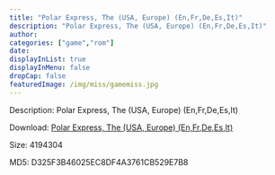 ```yaml
---
title: "Polar Express, The (USA, Europe) (En,Fr,De,Es,It)"
description: "Polar Express, The (USA, Europe) (En,Fr,De,Es,It)"
author: 
categories: ["game","rom"]
date: 
displayInList: true
displayInMenu: false
dropCap: false
featuredImage: /img/miss/gamemiss.jpg
---
```


Description: Polar Express, The (USA, Europe) (En,Fr,De,Es,It)

Download: <a style="text-decoration:underline;" href="https://mega.nz/#!CbZGUCAQ!vQJI0Qn73dZIK3pyehCmX1YqNzUuHvX3rUWtqmlOEEQ" target = "_blank" rel = "nofollow" > Polar Express, The (USA, Europe) (En,Fr,De,Es,It)</a>

Size: 4194304

MD5: D325F3B46025EC8DF4A3761CB529E7B8


